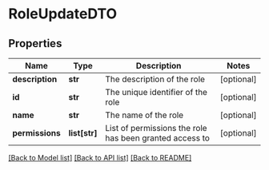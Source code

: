 # RoleUpdateDTO

## Properties
Name | Type | Description | Notes
------------ | ------------- | ------------- | -------------
**description** | **str** | The description of the role | [optional] 
**id** | **str** | The unique identifier of the role | [optional] 
**name** | **str** | The name of the role | [optional] 
**permissions** | **list[str]** | List of permissions the role has been granted access to | [optional] 

[[Back to Model list]](../README.md#documentation-for-models) [[Back to API list]](../README.md#documentation-for-api-endpoints) [[Back to README]](../README.md)



